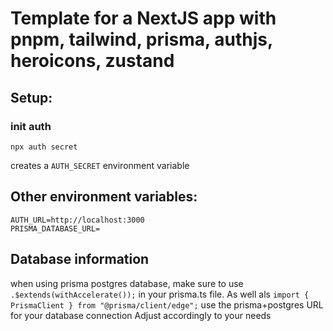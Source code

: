 # Template for a NextJS app with pnpm, tailwind, prisma, authjs, heroicons, zustand

## Setup:
### init auth
```
npx auth secret
```
creates a `AUTH_SECRET` environment variable

## Other environment variables:
```
AUTH_URL=http://localhost:3000
PRISMA_DATABASE_URL=
```

## Database information
when using prisma postgres database, make sure to use ``.$extends(withAccelerate());`` in your prisma.ts file. As well als ``import { PrismaClient } from "@prisma/client/edge";``
use the prisma+postgres URL for your database connection
Adjust accordingly to your needs
